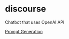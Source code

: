# discourse

Chatbot that uses OpenAI API

[Prompt Generation](https://help.openai.com/en/articles/6654000-best-practices-for-prompt-engineering-with-openai-api)
